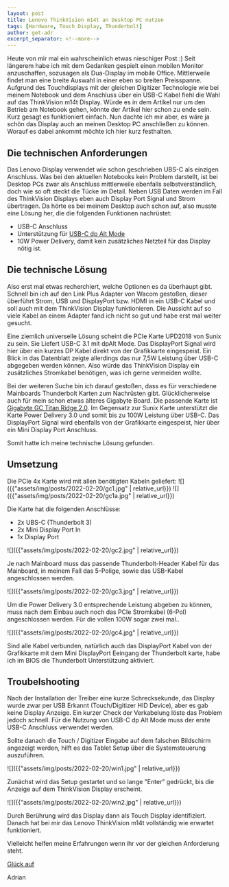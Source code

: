 ```yaml
---
layout: post
title: Lenovo ThinkVision m14t an Desktop PC nutzen
tags: [Hardware, Touch Display, Thunderbolt]
author: get-adr
excerpt_separator: <!--more-->
---
```

Heute von mir mal ein wahrscheinlich etwas nieschiger Post :)
Seit längerem habe ich mit dem Gedanken gespielt einen mobilen Monitor anzuschaffen, sozusagen als Dua-Display im mobile Office.
Mittlerweile findet man eine breite Auswahl in einer eben so breiten Preisspanne. 
Aufgrund des Touchdisplays mit der gleichen Digitizer Technologie wie bei meinem Notebook und dem Anschluss über ein USB-C Kabel fiehl die Wahl auf das ThinkVision m14t Display.
Würde es in dem Artikel nur um den Betrieb am Notebook gehen, könnte der Artikel hier schon zu ende sein. Kurz gesagt es funktioniert einfach.
Nun dachte ich mir aber, es wäre ja schön das Display auch an meinen Desktop PC anschließen zu können.
Worauf es dabei ankommt möchte ich hier kurz festhalten.
<!--more-->
## Die technischen Anforderungen
Das Lenovo Display verwendet wie schon geschrieben UBS-C als einzigen Anschluss.
Was bei den aktuellen Notebooks kein Problem darstellt, ist bei Desktop PCs zwar als Anschluss mittlerweile ebenfalls selbstverständlich, doch wie so oft steckt die Tücke im Detail. Neben USB Daten werden im Fall des ThinkVision Displays eben auch Display Port Signal und Strom übertragen.
Da hörte es bei meinem Desktop auch schon auf, also musste eine Lösung her, die die folgenden Funktionen nachrüstet:
- USB-C Anschluss
- Unterstützung für [USB-C dp Alt Mode](https://www.club-3d.com/de/technology/15/usb_c_over_alt_mode/)
- 10W Power Delivery, damit kein zusätzliches Netzteil für das Display nötig ist.

## Die technische Lösung
Also erst mal etwas recherchiert, welche Optionen es da überhaupt gibt. Schnell bin ich auf den Link Plus Adapter von Wacom gestoßen, dieser überführt Strom, USB und DisplayPort bzw. HDMI in ein USB-C Kabel und soll auch mit dem ThinkVision Display funktionieren. Die Aussicht auf so viele Kabel an einem Adapter fand ich nicht so gut und habe erst mal weiter gesucht.

Eine ziemlich universelle Lösung scheint die PCIe Karte UPD2018 von Sunix zu sein. Sie Liefert USB-C 3.1 mit dpAlt Mode. Das DisplayPort Signal wird hier über ein kurzes DP Kabel direkt von der Grafikkarte eingespeist. Ein Blick in das Datenblatt zeigte allerdings das nur 7,5W Leistung über USB-C abgegeben werden können. Also würde das ThinkVision Display ein zusätzliches Stromkabel benötigen, was ich gerne vermeiden wollte.

Bei der weiteren Suche bin ich darauf gestoßen, dass es für verschiedene Mainboards Thunderbolt Karten zum Nachrüsten gibt. Glücklicherweise auch für mein schon etwas älteres Gigabyte Board. Die passende Karte ist [Gigabyte GC Titan Ridge 2.0](https://www.gigabyte.com/de/Motherboard/GC-TITAN-RIDGE-rev-20). Im Gegensatz zur Sunix Karte unterstützt die Karte Power Delivery 3.0 und somit bis zu 100W Leistung über USB-C. Das DisplayPort Signal wird ebenfalls von der Grafikkarte eingespeist, hier über ein Mini Display Port Anschluss.

Somit hatte ich meine technische Lösung gefunden.

## Umsetzung
Die PCIe 4x Karte wird mit allen benötigten Kabeln geliefert:
![]({{"assets/img/posts/2022-02-20/gc1.jpg" | relative_url}})
![]({{"assets/img/posts/2022-02-20/gc1a.jpg" | relative_url}})

Die Karte hat die folgenden Anschlüsse:
- 2x UBS-C (Thunderbolt 3)
- 2x Mini Display Port In
- 1x Display Port

![]({{"assets/img/posts/2022-02-20/gc2.jpg" | relative_url}})

Je nach Mainboard muss das passende Thunderbolt-Header Kabel für das Mainboard, in meinem Fall das 5-Polige, sowie das USB-Kabel angeschlossen werden.

![]({{"assets/img/posts/2022-02-20/gc3.jpg" | relative_url}})

Um die Power Delivery 3.0 entsprechende Leistung abgeben zu können, muss nach dem Einbau auch noch das PCIe Stromkabel (6-Pol) angeschlossen werden. Für die vollen 100W sogar zwei mal..

![]({{"assets/img/posts/2022-02-20/gc4.jpg" | relative_url}})

Sind alle Kabel verbunden, natürlich auch das DisplayPort Kabel von der Grafikkarte mit dem Mini DisplayPort Eeingang der Thunderbolt karte, habe ich im BIOS die Thunderbolt Unterstützung aktiviert.

## Troubelshooting

Nach der Installation der Treiber eine kurze Schrecksekunde, das Display wurde zwar per USB Erkannt (Touch/Digitizer HID Device), aber es gab keine Display Anzeige. Ein kurzer Check der Verkabelung löste das Problem jedoch schnell. Für die Nutzung von USB-C dp Alt Mode muss der erste USB-C Anschluss verwendet werden.

Sollte danach die Touch / Digitizer Eingabe auf dem falschen Bildschirm angezeigt werden, hilft es das Tablet Setup über die Systemsteuerung auszuführen. 

![]({{"assets/img/posts/2022-02-20/win1.jpg" | relative_url}})

Zunächst wird das Setup gestartet und so lange "Enter" gedrückt, bis die Anzeige auf dem ThinkVision Display erscheint.

![]({{"assets/img/posts/2022-02-20/win2.jpg" | relative_url}})

Durch Berührung wird das Display dann als Touch Display identifiziert. Danach hat bei mir das Lenovo ThinkVision m14t vollständig wie erwartet funktioniert.

Vielleicht helfen meine Erfahrungen wenn ihr vor der gleichen Anforderung steht.

[Glück auf](https://en.wikipedia.org/wiki/Gl%C3%BCck_auf)

Adrian